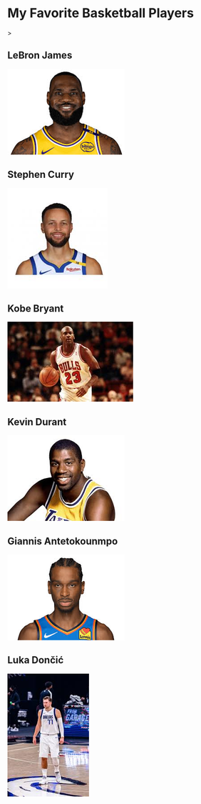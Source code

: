 <!DOCTYPE html>
<html lang="en"

<body>
    <h1>My Favorite Basketball Players</h1>>
        <h2>LeBron James</h2>
        <img src="MyFavoriteBasketballPlayersImages/download (10).jpg" alt="LeBron James">
        <h2>Stephen Curry</h2>
        <img src="MyFavoriteBasketballPlayersImages/download (11).jpg" alt="Stephen Curry">
        <h2>Kobe Bryant</h2>
        <img src="MyFavoriteBasketballPlayersImages/download (12).jpg" alt="Michael Jordan">
        <h2>Kevin Durant</h2>
        <img src="MyFavoriteBasketballPlayersImages/download (13).jpg" alt="Magic Johnson">
        <h2>Giannis Antetokounmpo</h2>
        <img src="MyFavoriteBasketballPlayersImages/download (14).jpg" alt="Shai Gilgeous-Alexander">
        <h2>Luka Dončić</h2>
        <img src="MyFavoriteBasketballPlayersImages/download (15).jpg" alt="Luka Dončić">
</body>
</html>
